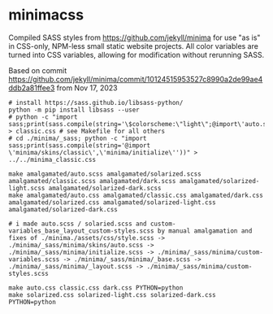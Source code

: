 # minimacss
Compiled SASS styles from https://github.com/jekyll/minima for use "as is" in CSS-only, NPM-less small static website projects. All color variables are turned into CSS variables, allowing for modification without rerunning SASS.

Based on commit https://github.com/jekyll/minima/commit/10124515953527c8990a2de99ae4ddb2a81ffee3 from Nov 17, 2023

```shell
# install https://sass.github.io/libsass-python/
python -m pip install libsass --user
# python -c "import sass;print(sass.compile(string='\$colorscheme:\"light\";@import\'auto.scss\''))" > classic.css # see Makefile for all others
# cd ./minima/_sass; python -c "import sass;print(sass.compile(string='@import \'minima/skins/classic\',\'minima/initialize\''))" > ../../minima_classic.css

make amalgamated/auto.scss amalgamated/solarized.scss amalgamated/classic.scss amalgamated/dark.scss amalgamated/solarized-light.scss amalgamated/solarized-dark.scss
make amalgamated/auto.css amalgamated/classic.css amalgamated/dark.css amalgamated/solarized.css amalgamated/solarized-light.css amalgamated/solarized-dark.css

# i made auto.scss / solaried.scss and custom-variables_base_layout_custom-styles.scss by manual amalgamation and fixes of ./minima./assets/css/style.scss -> ./minima/_sass/minima/skins/auto.scss -> ./minima/_sass/minima/initialize.scss -> ./minima/_sass/minima/custom-variables.scss -> ./minima/_sass/minima/_base.scss -> ./minima/_sass/minima/_layout.scss -> ./minima/_sass/minima/custom-styles.scss

make auto.css classic.css dark.css PYTHON=python
make solarized.css solarized-light.css solarized-dark.css PYTHON=python
```
